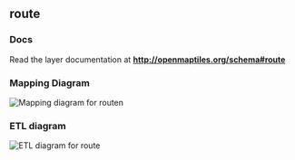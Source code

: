 ## route

### Docs
Read the layer documentation at **http://openmaptiles.org/schema#route**

### Mapping Diagram
![Mapping diagram for routen](mapping_diagram.png?raw=true)

### ETL diagram
![ETL diagram for route](etl_diagram.png?raw=true)
